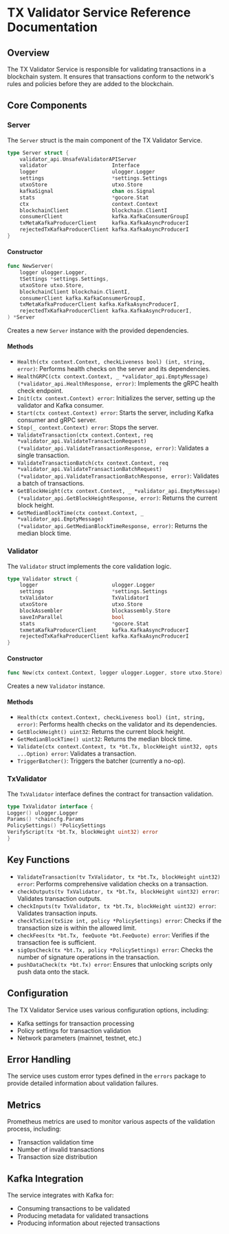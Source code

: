 # TX Validator Service Reference Documentation

## Overview

The TX Validator Service is responsible for validating transactions in a blockchain system. It ensures that transactions conform to the network's rules and policies before they are added to the blockchain.

## Core Components

### Server

The `Server` struct is the main component of the TX Validator Service.

```go
type Server struct {
    validator_api.UnsafeValidatorAPIServer
    validator                     Interface
    logger                        ulogger.Logger
    settings                      *settings.Settings
    utxoStore                     utxo.Store
    kafkaSignal                   chan os.Signal
    stats                         *gocore.Stat
    ctx                           context.Context
    blockchainClient              blockchain.ClientI
    consumerClient                kafka.KafkaConsumerGroupI
    txMetaKafkaProducerClient     kafka.KafkaAsyncProducerI
    rejectedTxKafkaProducerClient kafka.KafkaAsyncProducerI
}
```

#### Constructor

```go
func NewServer(
    logger ulogger.Logger,
    tSettings *settings.Settings,
    utxoStore utxo.Store,
    blockchainClient blockchain.ClientI,
    consumerClient kafka.KafkaConsumerGroupI,
    txMetaKafkaProducerClient kafka.KafkaAsyncProducerI,
    rejectedTxKafkaProducerClient kafka.KafkaAsyncProducerI,
) *Server
```

Creates a new `Server` instance with the provided dependencies.

#### Methods

- `Health(ctx context.Context, checkLiveness bool) (int, string, error)`: Performs health checks on the server and its dependencies.
- `HealthGRPC(ctx context.Context, _ *validator_api.EmptyMessage) (*validator_api.HealthResponse, error)`: Implements the gRPC health check endpoint.
- `Init(ctx context.Context) error`: Initializes the server, setting up the validator and Kafka consumer.
- `Start(ctx context.Context) error`: Starts the server, including Kafka consumer and gRPC server.
- `Stop(_ context.Context) error`: Stops the server.
- `ValidateTransaction(ctx context.Context, req *validator_api.ValidateTransactionRequest) (*validator_api.ValidateTransactionResponse, error)`: Validates a single transaction.
- `ValidateTransactionBatch(ctx context.Context, req *validator_api.ValidateTransactionBatchRequest) (*validator_api.ValidateTransactionBatchResponse, error)`: Validates a batch of transactions.
- `GetBlockHeight(ctx context.Context, _ *validator_api.EmptyMessage) (*validator_api.GetBlockHeightResponse, error)`: Returns the current block height.
- `GetMedianBlockTime(ctx context.Context, _ *validator_api.EmptyMessage) (*validator_api.GetMedianBlockTimeResponse, error)`: Returns the median block time.

### Validator

The `Validator` struct implements the core validation logic.

```go
type Validator struct {
    logger                        ulogger.Logger
    settings                      *settings.Settings
    txValidator                   TxValidatorI
    utxoStore                     utxo.Store
    blockAssembler                blockassembly.Store
    saveInParallel                bool
    stats                         *gocore.Stat
    txmetaKafkaProducerClient     kafka.KafkaAsyncProducerI
    rejectedTxKafkaProducerClient kafka.KafkaAsyncProducerI
}
```

#### Constructor

```go
func New(ctx context.Context, logger ulogger.Logger, store utxo.Store) (Interface, error)
```

Creates a new `Validator` instance.

#### Methods

- `Health(ctx context.Context, checkLiveness bool) (int, string, error)`: Performs health checks on the validator and its dependencies.
- `GetBlockHeight() uint32`: Returns the current block height.
- `GetMedianBlockTime() uint32`: Returns the median block time.
- `Validate(ctx context.Context, tx *bt.Tx, blockHeight uint32, opts ...Option) error`: Validates a transaction.
- `TriggerBatcher()`: Triggers the batcher (currently a no-op).

### TxValidator

The `TxValidator` interface defines the contract for transaction validation.

```go
type TxValidator interface {
Logger() ulogger.Logger
Params() *chaincfg.Params
PolicySettings() *PolicySettings
VerifyScript(tx *bt.Tx, blockHeight uint32) error
}
```

## Key Functions

- `ValidateTransaction(tv TxValidator, tx *bt.Tx, blockHeight uint32) error`: Performs comprehensive validation checks on a transaction.
- `checkOutputs(tv TxValidator, tx *bt.Tx, blockHeight uint32) error`: Validates transaction outputs.
- `checkInputs(tv TxValidator, tx *bt.Tx, blockHeight uint32) error`: Validates transaction inputs.
- `checkTxSize(txSize int, policy *PolicySettings) error`: Checks if the transaction size is within the allowed limit.
- `checkFees(tx *bt.Tx, feeQuote *bt.FeeQuote) error`: Verifies if the transaction fee is sufficient.
- `sigOpsCheck(tx *bt.Tx, policy *PolicySettings) error`: Checks the number of signature operations in the transaction.
- `pushDataCheck(tx *bt.Tx) error`: Ensures that unlocking scripts only push data onto the stack.

## Configuration

The TX Validator Service uses various configuration options, including:

- Kafka settings for transaction processing
- Policy settings for transaction validation
- Network parameters (mainnet, testnet, etc.)

## Error Handling

The service uses custom error types defined in the `errors` package to provide detailed information about validation failures.

## Metrics

Prometheus metrics are used to monitor various aspects of the validation process, including:

- Transaction validation time
- Number of invalid transactions
- Transaction size distribution

## Kafka Integration

The service integrates with Kafka for:

- Consuming transactions to be validated
- Producing metadata for validated transactions
- Producing information about rejected transactions
